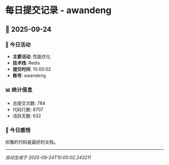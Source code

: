 # 每日提交记录 - awandeng

## 📅 2025-09-24

### 🎯 今日活动
- **主要活动**: 性能优化
- **技术栈**: Redis
- **提交时间**: 10:00:02
- **账号**: awandeng

### 📊 统计信息
- 总提交次数: 784
- 代码行数: 8707
- 活跃天数: 632

### 💭 今日感悟
优雅的代码是最好的文档。

---
*自动生成于 2025-09-24T10:00:02.243211*
